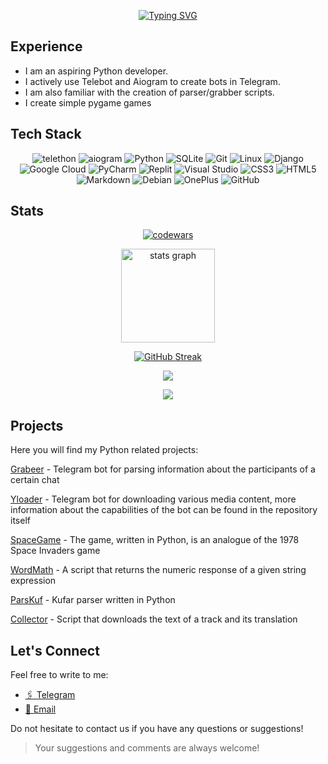 <div align="center">
  
  [![Typing SVG](https://readme-typing-svg.herokuapp.com?font=Josefin+Sans&weight=700&size=100&duration=5003&pause=1010&center=true&random=false&width=1500&height=220&lines=Hi%2C+I'm+kolo;Python+developer+from+Belarus)](https://git.io/typing-svg)
</div>

## Experience

- I am an aspiring Python developer.
- I actively use Telebot and Aiogram to create bots in Telegram.
- I am also familiar with the creation of parser/grabber scripts.
- I create simple pygame games
  
## Tech Stack
<div align="center">

   ![telethon](https://img.shields.io/badge/telethon-0082C8?style=for-the-badge&logo=telegram&logoColor=white)
   ![aiogram](https://img.shields.io/badge/aiogram-0082C8?style=for-the-badge&logo=telegram&logoColor=white)
   ![Python](https://img.shields.io/badge/Python-3776AB?style=for-the-badge&logo=python&logoColor=white)
   ![SQLite](https://img.shields.io/badge/SQLite-003B57?style=for-the-badge&logo=sqlite&logoColor=white)
   ![Git](https://img.shields.io/badge/Git-F05032?style=for-the-badge&logo=git&logoColor=white)
   ![Linux](https://img.shields.io/badge/Linux-FCC624?style=for-the-badge&logo=linux&logoColor=black)
   ![Django](https://img.shields.io/badge/django-%23092E20.svg?style=for-the-badge&logo=django&logoColor=white)
   ![Google Cloud](https://img.shields.io/badge/GoogleCloud-%234285F4.svg?style=for-the-badge&logo=google-cloud&logoColor=white)
   ![PyCharm](https://img.shields.io/badge/pycharm-143?style=for-the-badge&logo=pycharm&logoColor=black&color=black&labelColor=green)
   ![Replit](https://img.shields.io/badge/Replit-DD1200?style=for-the-badge&logo=Replit&logoColor=white)
   ![Visual Studio](https://img.shields.io/badge/Visual%20Studio-5C2D91.svg?style=for-the-badge&logo=visual-studio&logoColor=white)
   ![CSS3](https://img.shields.io/badge/css3-%231572B6.svg?style=for-the-badge&logo=css3&logoColor=white)
   ![HTML5](https://img.shields.io/badge/html5-%23E34F26.svg?style=for-the-badge&logo=html5&logoColor=white)
   ![Markdown](https://img.shields.io/badge/markdown-%23000000.svg?style=for-the-badge&logo=markdown&logoColor=white)
   ![Debian](https://img.shields.io/badge/Debian-D70A53?style=for-the-badge&logo=debian&logoColor=white)
   ![OnePlus](https://img.shields.io/badge/OnePlus-%23F5010C.svg?style=for-the-badge&logo=oneplus&logoColor=white)
   ![GitHub](https://img.shields.io/badge/github-%23121011.svg?style=for-the-badge&logo=github&logoColor=white)
</div>
 

## Stats

<div align='center'>

  [![codewars](https://www.codewars.com/users/kolo_idea/badges/large)](https://www.codewars.com/users/kolo_idea)

</div>

<div align="center">
  <img src="https://github-readme-stats.vercel.app/api?username=koloideal&hide_title=false&hide_rank=false&show_icons=false&include_all_commits=false&count_private=false&disable_animations=false&theme=dark&locale=en&hide_border=false&order=1" height="150" alt="stats graph"  />
</div>

<div align='center'>

  [![GitHub Streak](http://github-readme-streak-stats.herokuapp.com?user=koloideal&theme=dark&hide_border=true)](https://git.io/streak-stats)
  
</div>


<div align='center'>

  ![](https://github-profile-summary-cards.vercel.app/api/cards/profile-details?username=koloideal&theme=dark)
  
</div>

<div align='center'>
  
  <img src="https://github-profile-trophy.vercel.app/?username=koloideal&theme=onestar">

</div>


## Projects

Here you will find my Python related projects:

[Grabeer](https://github.com/koloideal/grabeer) - Telegram bot for parsing information about the participants of a certain chat

[Yloader](https://github.com/FlacSy/YLoaderBot) - Telegram bot for downloading various media content, more information about the capabilities of the bot can be found in the repository itself

[SpaceGame](https://github.com/koloideal/SpaceGame) - The game, written in Python, is an analogue of the 1978 Space Invaders game

[WordMath](https://github.com/koloideal/WordMath) - A script that returns the numeric response of a given string expression

[ParsKuf](https://github.com/koloideal/ParsKuf) - Kufar parser written in Python

[Collector](https://github.com/koloideal/Collector) - Script that downloads the text of a track and its translation

## Let's Connect

Feel free to write to me:

- [🖇️ Telegram](https://t.me/kolo_id)
- [📧 Email](sabatt148@gmail.com)

Do not hesitate to contact us if you have any questions or suggestions!

> Your suggestions and comments are always welcome!
